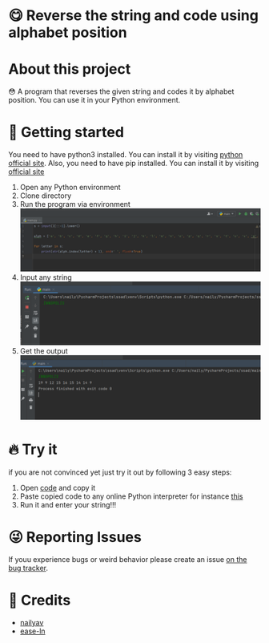 # :yum: Reverse the string and code using alphabet position
# About this project
 :flushed: A program that reverses the given string and codes it by alphabet position. You can use it in your Python environment.

# :rocket: Getting started
You need to have python3 installed. You can install it by visiting [python official site][1]. Also, you need to have pip installed. You can install it by visiting [official site][2]
1. Open any Python environment 
2. Clone directory 
3. Run the program via environment
![image](https://github.com/nailyav/ssad/blob/main/screenshots/run.png)
3. Input any string
![image](https://github.com/nailyav/ssad/blob/main/screenshots/input.png)
4. Get the output
![image](https://github.com/nailyav/ssad/blob/main/screenshots/output.png)

# :fire: Try it
if you are not convinced yet just try it out by following 3 easy steps:
1. Open [code][5] and copy it
2. Paste copied code to any online Python interpreter for instance [this][6]
3. Run it and enter your string!!!

# :stuck_out_tongue_winking_eye: Reporting Issues
If youu experience bugs or weird behavior please create an issue [on the bug tracker][7].

# :purple_heart: Credits
* [nailyav][3]
* [ease-ln][4]

[1]: https://www.python.org/
[2]: https://pip.pypa.io/en/stable/installation/
[3]: https://github.com/nailyav
[4]: https://github.com/ease-ln
[5]: https://github.com/nailyav/ssad/blob/main/program/main.py
[6]: https://www.online-python.com/
[7]: https://github.com/nailyav/ssad/issues
